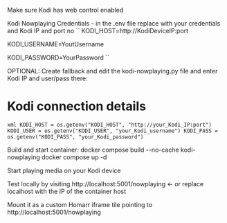 Make sure Kodi has web control enabled

Kodi Nowplaying Credentials - in the .env file replace with your credentials and Kodi IP and port no
``
KODI_HOST=http://KodiDeviceIP:port

KODI_USERNAME=YoutUsername

KODI_PASSWORD=YourPassword
``

OPTIONAL: Create fallback and edit the kodi-nowplaying.py file and enter Kodi IP and user/pass there:
# Kodi connection details
``xml
KODI_HOST = os.getenv("KODI_HOST", "http://your_Kodi_IP:port")
KODI_USER = os.getenv("KODI_USER", "your_Kodi_username")
KODI_PASS = os.getenv("KODI_PASS", "your_Kodi_password")
``

Build and start container:
docker compose build --no-cache kodi-nowplaying
docker compose up -d

Start playing media on your Kodi device

Test locally by visiting http://localhost:5001/nowplaying <- or replace localhost with the IP of the container host


Mount it as a custom Homarr iframe tile pointing to http://localhost:5001/nowplaying 



